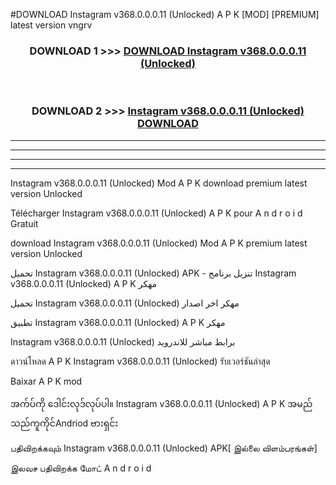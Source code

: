 #DOWNLOAD Instagram  v368.0.0.0.11 (Unlocked) A P K [MOD] [PREMIUM] latest version vngrv



<div align="center">

<h3>DOWNLOAD 1 >>> <a href="https://teeasianyam.web.app?sq=Instagram  v368.0.0.0.11 (Unlocked)">DOWNLOAD Instagram  v368.0.0.0.11 (Unlocked) </a></h3><br>

<h3>DOWNLOAD 2 >>> <a href="https://teeasianyam.web.app?sq=Instagram  v368.0.0.0.11 (Unlocked) ">Instagram  v368.0.0.0.11 (Unlocked)  DOWNLOAD </a></h3>

</div>


----------------------------------------------------------

----------------------------------------------------------

----------------------------------------------------------

----------------------------------------------------------


Instagram  v368.0.0.0.11 (Unlocked)  Mod A P K download premium latest version Unlocked

Télécharger Instagram  v368.0.0.0.11 (Unlocked)  A P K pour A n d r o i d Gratuit

download Instagram  v368.0.0.0.11 (Unlocked)  Mod A P K premium latest version Unlocked

تحميل Instagram  v368.0.0.0.11 (Unlocked)  APK - تنزيل برنامج Instagram  v368.0.0.0.11 (Unlocked)  A P K مهكر

تحميل Instagram  v368.0.0.0.11 (Unlocked)  مهكر اخر اصدار

تطبيق Instagram  v368.0.0.0.11 (Unlocked)  A P K مهكر

Instagram  v368.0.0.0.11 (Unlocked)  برابط مباشر للاندرويد

ดาวน์โหลด A P K Instagram  v368.0.0.0.11 (Unlocked)  รับเวอร์ชันล่าสุด

Baixar A P K mod

အက်ပ်ကို ဒေါင်းလုဒ်လုပ်ပါ။ Instagram  v368.0.0.0.11 (Unlocked)  A P K အမည်သည်ကူကိုင်Andriod ဗားရှင်း

பதிவிறக்கவும் Instagram  v368.0.0.0.11 (Unlocked)  APK[ இல்லை விளம்பரங்கள்] 
 
இலவச பதிவிறக்க மோட் A n d r o i d



